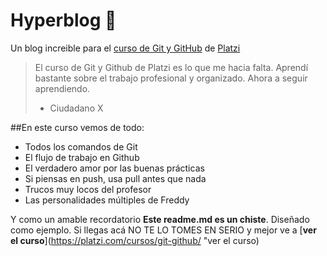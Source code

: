 # Hyperblog 💚
Un blog increible para el [curso de Git y GitHub](https://platzi.com/cursos/git-github/ "curso de Git y GitHub") de [Platzi](https://platzi.com/ "Platzi")
> El curso de Git y Github de Platzi es lo que me hacia falta. Aprendí bastante sobre el trabajo profesional y organizado. Ahora a seguir aprendiendo.
> - Ciudadano X

##En este curso vemos de todo:
* Todos los comandos de Git
* El flujo de trabajo en Github
* El verdadero amor por las buenas prácticas
* Si piensas en push, usa pull antes que nada
* Trucos muy locos del profesor
* Las personalidades múltiples de Freddy

Y como un amable recordatorio **Este readme.md es un chiste**. Diseñado como ejemplo. Si llegas acá NO TE LO TOMES EN SERIO y mejor ve a [**ver el curso**](https://platzi.com/cursos/git-github/ "ver el curso) 
